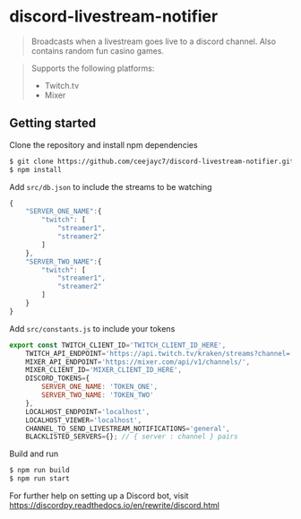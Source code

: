 ﻿# discord-livestream-notifier
> Broadcasts when a livestream goes live to a discord channel. Also contains random fun casino games.

>Supports the following platforms:
>* Twitch.tv
>* Mixer

## Getting started
Clone the repository and install npm dependencies
```bash
$ git clone https://github.com/ceejayc7/discord-livestream-notifier.git
$ npm install
```

Add `src/db.json` to include the streams to be watching
```js
{
    "SERVER_ONE_NAME":{
        "twitch": [
            "streamer1",
            "streamer2"
        ]
    },
    "SERVER_TWO_NAME":{
        "twitch": [
            "streamer1",
            "streamer2"
        ]
    }
}
```

Add `src/constants.js` to include your tokens
```js
export const TWITCH_CLIENT_ID='TWITCH_CLIENT_ID_HERE',
    TWITCH_API_ENDPOINT='https://api.twitch.tv/kraken/streams?channel=',
    MIXER_API_ENDPOINT='https://mixer.com/api/v1/channels/',
    MIXER_CLIENT_ID='MIXER_CLIENT_ID_HERE',
    DISCORD_TOKENS={
        SERVER_ONE_NAME: 'TOKEN_ONE',
        SERVER_TWO_NAME: 'TOKEN_TWO'
    },
    LOCALHOST_ENDPOINT='localhost',
    LOCALHOST_VIEWER='localhost',
    CHANNEL_TO_SEND_LIVESTREAM_NOTIFICATIONS='general',
    BLACKLISTED_SERVERS={}; // { server : channel } pairs
```

Build and run
```bash
$ npm run build
$ npm run start
```

For further help on setting up a Discord bot, visit https://discordpy.readthedocs.io/en/rewrite/discord.html
